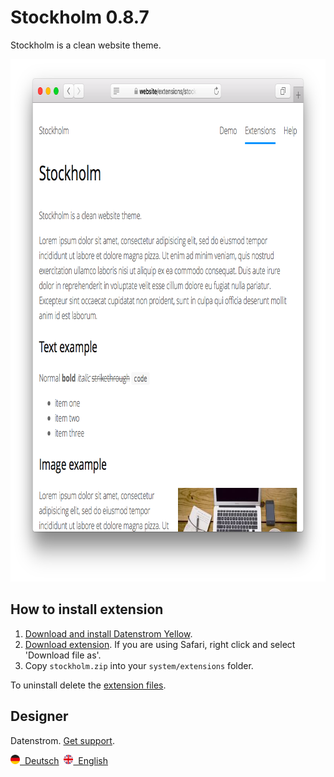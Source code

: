 Stockholm 0.8.7
===============
Stockholm is a clean website theme.

<p align="center"><img src="stockholm-screenshot.png?raw=true" width="795" height="836" alt="Screenshot"></p>

## How to install extension

1. [Download and install Datenstrom Yellow](https://github.com/datenstrom/yellow/).
2. [Download extension](https://github.com/datenstrom/yellow-extensions/raw/master/zip/stockholm.zip). If you are using Safari, right click and select 'Download file as'.
3. Copy `stockholm.zip` into your `system/extensions` folder.

To uninstall delete the [extension files](extension.ini).

## Designer

Datenstrom. [Get support](https://datenstrom.se/yellow/help/).

<p>
<a href="README-de.md"><img src="https://raw.githubusercontent.com/datenstrom/yellow-extensions/master/features/help/language-de.png" width="15" height="15" alt="Deutsch">&nbsp; Deutsch</a>&nbsp;
<a href="README.md"><img src="https://raw.githubusercontent.com/datenstrom/yellow-extensions/master/features/help/language-en.png" width="15" height="15" alt="English">&nbsp; English</a>&nbsp;
</p>
